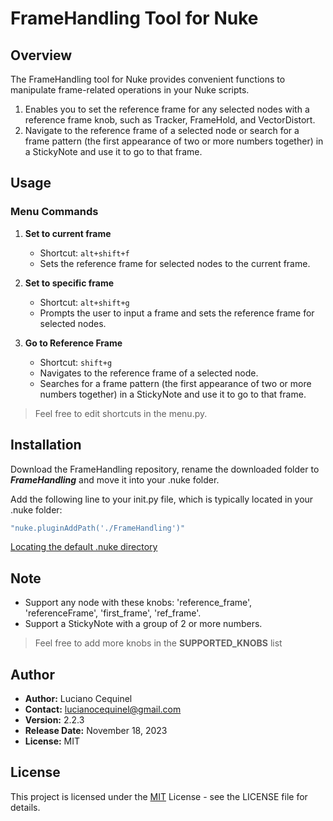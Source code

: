# FrameHandling Tool for Nuke

## Overview

The FrameHandling tool for Nuke provides convenient functions to manipulate frame-related operations in your Nuke scripts.

1. Enables you to set the reference frame for any selected nodes with a reference frame knob, such as Tracker, FrameHold, and VectorDistort.
2. Navigate to the reference frame of a selected node or search for a frame pattern
(the first appearance of two or more numbers together) in a StickyNote and use it to go to that frame.

## Usage

### Menu Commands

1. **Set to current frame**
   - Shortcut: `alt+shift+f`
   - Sets the reference frame for selected nodes to the current frame.

2. **Set to specific frame**
   - Shortcut: `alt+shift+g`
   - Prompts the user to input a frame and sets the reference frame for selected nodes.

3. **Go to Reference Frame**
   - Shortcut: `shift+g`
   - Navigates to the reference frame of a selected node.
   - Searches for a frame pattern (the first appearance of two or more numbers together) in a StickyNote and use it to go to that frame.
> Feel free to edit shortcuts in the menu.py.

## Installation
Download the FrameHandling repository, rename the downloaded folder to ***FrameHandling*** and move it into your .nuke folder.

Add the following line to your init.py file, which is typically located in your .nuke folder:
```bash
"nuke.pluginAddPath('./FrameHandling')"
```

[Locating the default .nuke directory](https://support.foundry.com/hc/en-us/articles/207271649-Q100048-Nuke-Directory-Locations)

## Note
   - Support any node with these knobs: 'reference_frame', 'referenceFrame', 'first_frame', 'ref_frame'.
   - Support a StickyNote with a group of 2 or more numbers.
   
> Feel free to add more knobs in the **SUPPORTED_KNOBS** list

## Author
- **Author:** Luciano Cequinel
- **Contact:** lucianocequinel@gmail.com
- **Version:** 2.2.3
- **Release Date:** November 18, 2023
- **License:** MIT

## License
This project is licensed under the [MIT](https://choosealicense.com/licenses/mit/) License - see the LICENSE file for details.
